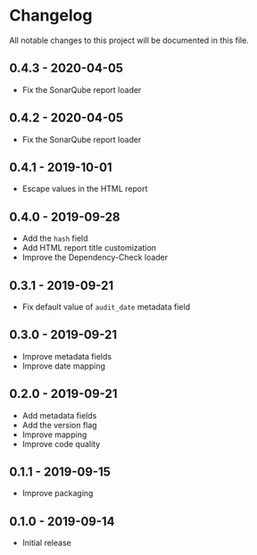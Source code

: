 # Changelog

All notable changes to this project will be documented in this file.

## 0.4.3 - 2020-04-05

- Fix the SonarQube report loader

## 0.4.2 - 2020-04-05

- Fix the SonarQube report loader

## 0.4.1 - 2019-10-01

- Escape values in the HTML report

## 0.4.0 - 2019-09-28

- Add the `hash` field
- Add HTML report title customization
- Improve the Dependency-Check loader

## 0.3.1 - 2019-09-21

- Fix default value of `audit_date` metadata field

## 0.3.0 - 2019-09-21

- Improve metadata fields
- Improve date mapping

## 0.2.0 - 2019-09-21

- Add metadata fields
- Add the version flag
- Improve mapping
- Improve code quality

## 0.1.1 - 2019-09-15

- Improve packaging

## 0.1.0 - 2019-09-14

- Initial release
